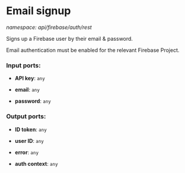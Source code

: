 # Email signup

_namespace: api/firebase/auth/rest_

Signs up a Firebase user by their email & password.

Email authentication must be enabled for the relevant Firebase Project.

### Input ports:

* __API key__: ` any `


* __email__: ` any `


* __password__: ` any `

### Output ports:

* __ID token__: ` any `


* __user ID__: ` any `


* __error__: ` any `


* __auth context__: ` any `

